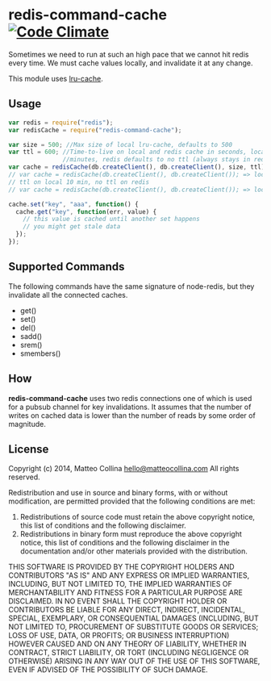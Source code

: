 redis-command-cache [![Code Climate](https://codeclimate.com/github/mcollina/redis-command-cache.png)](https://codeclimate.com/github/mcollina/redis-command-cache)
===================

Sometimes we need to run at such an high pace that we cannot hit redis
every time. We must cache values locally, and invalidate it at any
change.

This module uses [lru-cache](https://www.npmjs.org/package/lru-cache).

Usage
-----

```javascript
var redis = require("redis");
var redisCache = require("redis-command-cache");

var size = 500; //Max size of local lru-cache, defaults to 500
var ttl = 600; //Time-to-live on local and redis cache in seconds, local defaults to 10
               //minutes, redis defaults to no ttl (always stays in redis cache)
var cache = redisCache(db.createClient(), db.createClient(), size, ttl);
// var cache = redisCache(db.createClient(), db.createClient()); => local size 500,
// ttl on local 10 min, no ttl on redis
// var cache = redisCache(db.createClient(), db.createClient()); => local size 500, ttl on local 10 min, no ttl on redis

cache.set("key", "aaa", function() {
  cache.get("key", function(err, value) {
    // this value is cached until another set happens
    // you might get stale data
  });
});
```

Supported Commands
------------------

The following commands have the same signature of node-redis, but they
invalidate all the connected caches.

* get()
* set()
* del()
* sadd()
* srem()
* smembers()

How
---

**redis-command-cache** uses two redis connections one of which is used for
a pubsub channel for key invalidations. It assumes that the number of
writes on cached data is lower than the number of reads by some order of
magnitude.

License
-------

Copyright (c) 2014, Matteo Collina <hello@matteocollina.com>
All rights reserved.

Redistribution and use in source and binary forms, with or without
modification, are permitted provided that the following conditions are
met:

1. Redistributions of source code must retain the above copyright
   notice, this list of conditions and the  following disclaimer.
2. Redistributions in binary form must reproduce the above  copyright
   notice, this list of conditions and the following disclaimer in the
   documentation and/or other materials provided with the distribution.

THIS SOFTWARE IS PROVIDED BY THE COPYRIGHT HOLDERS AND CONTRIBUTORS "AS
IS" AND ANY EXPRESS OR IMPLIED WARRANTIES, INCLUDING, BUT NOT LIMITED
TO, THE IMPLIED WARRANTIES OF MERCHANTABILITY AND FITNESS FOR
A PARTICULAR PURPOSE ARE DISCLAIMED. IN NO EVENT SHALL THE COPYRIGHT
HOLDER OR CONTRIBUTORS BE LIABLE FOR ANY DIRECT, INDIRECT, INCIDENTAL,
SPECIAL, EXEMPLARY, OR CONSEQUENTIAL DAMAGES (INCLUDING, BUT NOT LIMITED
TO, PROCUREMENT OF SUBSTITUTE GOODS OR SERVICES; LOSS OF USE, DATA, OR
PROFITS; OR BUSINESS INTERRUPTION) HOWEVER CAUSED AND ON ANY THEORY OF
LIABILITY, WHETHER IN CONTRACT, STRICT LIABILITY, OR TORT (INCLUDING
NEGLIGENCE OR OTHERWISE) ARISING IN ANY WAY OUT OF THE USE OF THIS
SOFTWARE, EVEN IF ADVISED OF THE POSSIBILITY OF SUCH DAMAGE.
